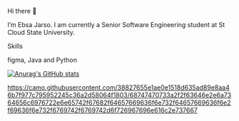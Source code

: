  Hi there 👋

I’m Ebsa Jarso. I am currently a Senior Software Engineering  student at St Cloud State University.

Skills

figma, Java and Python

[![Anurag's GitHub stats](https://github-readme-stats.vercel.app/api?username=Ebsa12)](https://github.com/anuraghazra/github-readme-stats)


https://camo.githubusercontent.com/38827655e1ae0e1518d635ad89e8aa46b7f977c795952245c36a2d58064f1803/68747470733a2f2f63646e2e6a7364656c6976722e6e65742f67682f64657669636f6e732f64657669636f6e2f69636f6e732f6769742f6769742d6f726967696e616c2e737667
